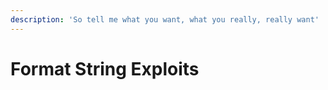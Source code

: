 ```yaml
---
description: 'So tell me what you want, what you really, really want'
---
```


# Format String Exploits

```text

```

